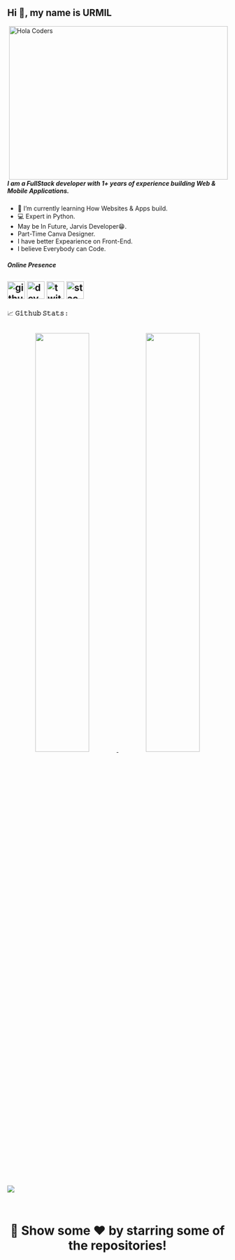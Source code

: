 ## Hi 👋, my name is URMIL

<img align="right" src="https://github.com/vivekweb2013/vivekweb2013/blob/main/developer.gif" alt="Hola Coders" width="500" height="350"/> 

##### I am a FullStack developer with 1+ years of experience building Web & Mobile Applications.

- 🌱 I’m currently learning How Websites & Apps build.
- 💻 Expert in Python. 
- May be In Future, Jarvis Developer😁.
- Part-Time Canva Designer. 
- I have better Expearience on Front-End.
- I believe Everybody can Code.

##### Online Presence
[<img src='https://cdn.jsdelivr.net/npm/simple-icons@3.0.1/icons/github.svg' alt='github' height='40'>](https://github.com/urmil404)  [<img src='https://cdn.jsdelivr.net/npm/simple-icons@3.0.1/icons/dev-dot-to.svg' alt='dev' height='40'>](https://dev.to/urmil404)  [<img src='https://cdn.jsdelivr.net/npm/simple-icons@3.0.1/icons/twitter.svg' alt='twitter' height='40'>](https://twitter.com/urmil404)  [<img src='https://cdn.jsdelivr.net/npm/simple-icons@3.0.1/icons/stackoverflow.svg' alt='stackoverflow' height='40'>](https://stackoverflow.com/users/12697583/urmil-rupareliya)  
---
 
  <summary>
  <g-emoji class="g-emoji" alias="chart_with_upwards_trend" fallback-src="https://github.githubassets.com/images/icons/emoji/unicode/1f4c8.png">📈</g-emoji>
  <strong>𝙶𝚒𝚝𝚑𝚞𝚋 𝚂𝚝𝚊𝚝𝚜 : </strong>
</summary>
<br>
<p align="center">
  <a href="https://github.com/urmil404/">
	<img width="49.5%" src="https://github-readme-stats.vercel.app/api?username=urmil404&show_icons=true&theme=synthwave&hide_border=true"/>
    	<img width="49.5%" src="https://github-readme-streak-stats.herokuapp.com?user=urmil404&theme=synthwave&hide_border=true&date_format=M%20j%5B%2C%20Y%5D&fire=7109D0&ring=00CED3"/>
  </a>
</p>




![](https://activity-graph.herokuapp.com/graph?username=urmil404&theme=react-dark&hide_border=true&area=true)

<br>

#
<div align="center">
	<h1>🚀 Show some ❤️ by starring some of the repositories!</h1>
</div>
<br>
